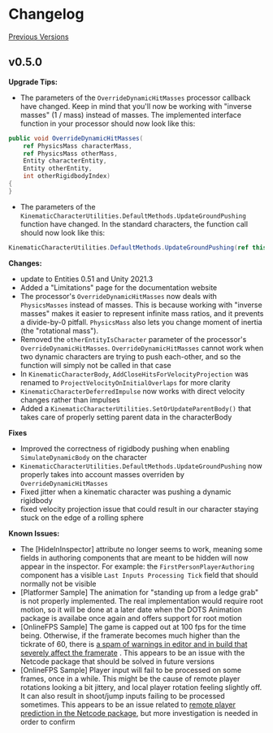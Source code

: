 
# Changelog

[Previous Versions](./Changelog/changelog-archive.md)


## v0.5.0

**Upgrade Tips:**
- The parameters of the `OverrideDynamicHitMasses` processor callback have changed. Keep in mind that you'll now be working with "inverse masses" (1 / mass) instead of masses. The implemented interface function in your processor should now look like this:
```cs
public void OverrideDynamicHitMasses(
    ref PhysicsMass characterMass,
    ref PhysicsMass otherMass,
    Entity characterEntity,
    Entity otherEntity,
    int otherRigidbodyIndex)
{
}
```
- The parameters of the `KinematicCharacterUtilities.DefaultMethods.UpdateGroundPushing` function have changed. In the standard characters, the function call should now look like this:
```cs
KinematicCharacterUtilities.DefaultMethods.UpdateGroundPushing(ref this, ref CharacterDeferredImpulsesBuffer, ref CharacterBody, DeltaTime, Entity, ThirdPersonCharacter.Gravity, Translation, Rotation, 1f);
```


**Changes:**
- update to Entities 0.51 and Unity 2021.3
- Added a "Limitations" page for the documentation website
- The processor's `OverrideDynamicHitMasses` now deals with `PhysicsMasses` instead of masses. This is because working with "inverse masses" makes it easier to represent infinite mass ratios, and it prevents a divide-by-0 pitfall. `PhysicsMass` also lets you change moment of inertia (the "rotational mass").
- Removed the `otherEntityIsCharacter` parameter of the processor's `OverrideDynamicHitMasses`. `OverrideDynamicHitMasses` cannot work when two dynamic characters are trying to push each-other, and so the function will simply not be called in that case
- In `KinematicCharacterBody`, `AddCloseHitsForVelocityProjection` was renamed to `ProjectVelocityOnInitialOverlaps` for more clarity
- `KinematicCharacterDeferredImpulse` now works with direct velocity changes rather than impulses
- Added a `KinematicCharacterUtilities.SetOrUpdateParentBody()` that takes care of properly setting parent data in the characterBody


**Fixes**
- Improved the correctness of rigidbody pushing when enabling `SimulateDynamicBody` on the character
- `KinematicCharacterUtilities.DefaultMethods.UpdateGroundPushing` now properly takes into account masses overriden by `OverrideDynamicHitMasses`
- Fixed jitter when a kinematic character was pushing a dynamic rigidbody
- fixed velocity projection issue that could result in our character staying stuck on the edge of a rolling sphere 


**Known Issues:**
- The [HideInInspector] attribute no longer seems to work, meaning some fields in authoring components that are meant to be hidden will now appear in the inspector. For example: the `FirstPersonPlayerAuthoring` component has a visible `Last Inputs Processing Tick` field that should normally not be visible
- [Platformer Sample] The animation for "standing up from a ledge grab" is not properly implemented. The real implementation would require root motion, so it will be done at a later date when the DOTS Animation package is availabe once again and offers support for root motion
- [OnlineFPS Sample] The game is capped out at 100 fps for the time being. Otherwise, if the framerate becomes much higher than the tickrate of 60, there is [a spam of warnings in editor and in build that severely affect the framerate](https://forum.unity.com/threads/server-world-allocations-live-too-long-in-0-50-preview-29.1254225/) . This appears to be an issue with the Netcode package that should be solved in future versions
- [OnlineFPS Sample] Player input will fail to be processed on some frames, once in a while. This might be the cause of remote player rotations looking a bit jittery, and local player rotation feeling slightly off. It can also result in shoot/jump inputs failing to be processed sometimes. This appears to be an issue related to [remote player prediction in the Netcode package](https://forum.unity.com/threads/commands-issue-when-trying-to-use-remote-players-prediction.1259031/#post-7999692), but more investigation is needed in order to confirm